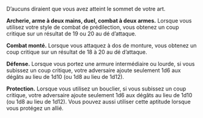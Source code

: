 ﻿---
id: subclass_mighty_expert_fr.md#style-de-combat-amélioré
name: Style de combat amélioré
---

D’aucuns diraient que vous avez atteint le sommet de votre art.

**Archerie, arme à deux mains, duel, combat à deux armes.** Lorsque vous utilisez votre style de combat de prédilection, vous obtenez un coup critique sur un résultat de 19 ou 20 au dé d’attaque.

**Combat monté.** Lorsque vous attaquez à dos de monture, vous obtenez un coup critique sur un résultat de 18 à 20 au dé d’attaque.

**Défense.** Lorsque vous portez une armure intermédiaire ou lourde, si vous subissez un coup critique, votre adversaire ajoute seulement 1d6 aux dégâts au lieu de 1d10 (ou 1d8 au lieu de 1d12).

**Protection.** Lorsque vous utilisez un bouclier, si vous subissez un coup critique, votre adversaire ajoute seulement 1d6 aux dégâts au lieu de 1d10 (ou 1d8 au lieu de 1d12). Vous pouvez aussi utiliser cette aptitude lorsque vous protégez un allié.

